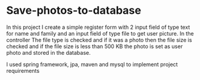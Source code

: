 # Save-photos-to-database

In this project I create a simple register form with 2 input field of type text for name and family and an input field of type file to get user picture.
In the controller The file type is checked and if it was a photo then the file size is checked and if the file size is less than 500 KB the 
photo is set as user photo and stored in the database.

I used spring framework, jpa, maven and mysql to implement project requirements 
